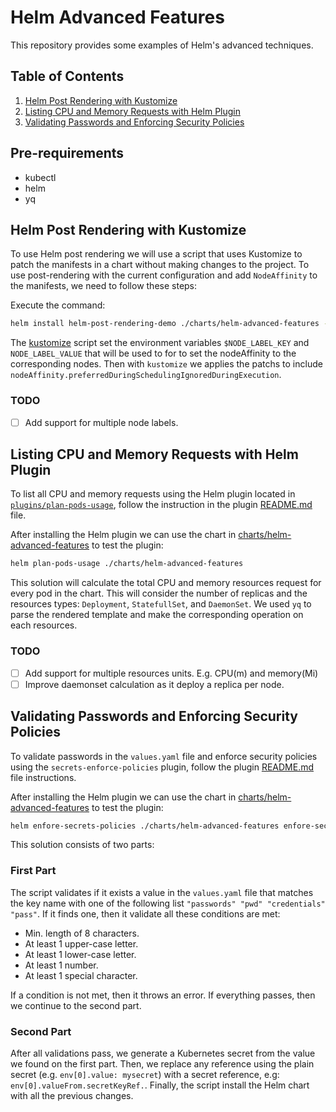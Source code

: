 # Helm Advanced Features

This repository provides some examples of Helm's advanced techniques.

## Table of Contents

1. [Helm Post Rendering with Kustomize](#helm-post-rendering-with-kustomize)
2. [Listing CPU and Memory Requests with Helm Plugin](#listing-cpu-and-memory-requests-with-helm-plugin)
3. [Validating Passwords and Enforcing Security Policies](#validating-passwords-and-enforcing-security-policies)

## Pre-requirements

- kubectl
- helm
- yq

## Helm Post Rendering with Kustomize

To use Helm post rendering we will use a script that uses Kustomize to patch the manifests in a chart without making changes to the project. To use post-rendering with the current configuration and add `NodeAffinity` to the manifests, we need to follow these steps:

Execute the command:

```sh
helm install helm-post-rendering-demo ./charts/helm-advanced-features --post-renderer ./kustomize/kustomize
```

The [kustomize](./kustomize/kustomize) script set the environment variables `$NODE_LABEL_KEY` and `NODE_LABEL_VALUE` that will be used to for to set the nodeAffinity to the corresponding nodes. Then with `kustomize` we applies the patchs to include `nodeAffinity.preferredDuringSchedulingIgnoredDuringExecution`.

### TODO

- [ ] Add support for multiple node labels.

## Listing CPU and Memory Requests with Helm Plugin

To list all CPU and memory requests using the Helm plugin located in [`plugins/plan-pods-usage`](./plugins/plan-pods-usage/), follow the instruction in the plugin [README.md](./plugins/plan-pods-usage/README.md) file.

After installing the Helm plugin we can use the chart in [charts/helm-advanced-features](./charts/helm-advanced-features/) to test the plugin:

```sh
helm plan-pods-usage ./charts/helm-advanced-features
```

This solution will calculate the total CPU and memory resources request for every pod in the chart. This will consider the number of replicas and the resources types: `Deployment`, `StatefullSet`, and `DaemonSet`. We used `yq` to parse the rendered template and make the corresponding operation on each resources.

### TODO

- [ ] Add support for multiple resources units. E.g. CPU(m) and memory(Mi)
- [ ] Improve daemonset calculation as it deploy a replica per node.

## Validating Passwords and Enforcing Security Policies

To validate passwords in the `values.yaml` file and enforce security policies using the `secrets-enforce-policies` plugin, follow the plugin [README.md](./plugins/enfore-secrets-policies/README.md) file instructions.

After installing the Helm plugin we can use the chart in [charts/helm-advanced-features](./charts/helm-advanced-features/) to test the plugin:

```sh
helm enfore-secrets-policies ./charts/helm-advanced-features enfore-secrets-demo
```

This solution consists of two parts:

### First Part

The script validates if it exists a value in the `values.yaml` file that matches the key name with one of the following list `"passwords" "pwd" "credentials" "pass"`. If it finds one, then it validate all these conditions are met:

- Min. length of 8 characters.
- At least 1 upper-case letter.
- At least 1 lower-case letter.
- At least 1 number.
- At least 1 special character.

If a condition is not met, then it throws an error. If everything passes, then we continue to the second part.

### Second Part

After all validations pass, we generate a Kubernetes secret from the value we found on the first part. Then, we replace any reference using the plain secret (e.g. `env[0].value: mysecret`) with a secret reference, e.g: `env[0].valueFrom.secretKeyRef.`. Finally, the script install the Helm chart with all the previous changes.
